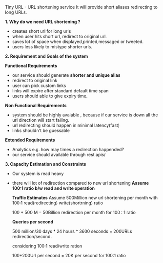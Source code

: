 Tiny URL - URL shortening service
It will provide short aliases redirecting to long URLs.

**1. Why do we need URL shortening ?**
- creates short url for long urls
- when user hits short url, redirect to original url.
- saves lot of space when displayed,printed,messaged or tweeted.
- users less likely to mistype shorter urls.

**2. Requirement and Goals of the system**

**Functional Requirements**
- our service should generate **shorter and unique alias**
- redirect to original link
- user can pick custom links
- links will expire after standard default time span
- users should able to give expiry time.

**Non Functional Requirements**
- system should be highly avaiable , because if our service is down all the url direction will start failing.
- url redirecting should happen in minimal latency(fast)
- links shouldn't be guessable

**Extended Requirements**
- Analytics e.g. how may times a redirection happended?
- our service should available through rest apis/

**3. Capacity Estimation and Constraints**

- Our system is read heavy
- there will lot of redirection compared to new url shortening
**Assume 100:1 ratio b/w read and write operation**

  **Traffic Estimates**
  Assume 500Million new url shortening per month with 100:1 read(redirecting) write(shortrning) ratio

  100 * 500 M = 50Billion redirection per month for 100 : 1 ratio

  **Queries per second**

  500 million/30 days * 24 hours * 3600 seconds = 200URLs redirection/second.

  considering 100:1 read/write ration

  100*200Url per second = 20K per second for 100:1 ratio

  

  

  

  

